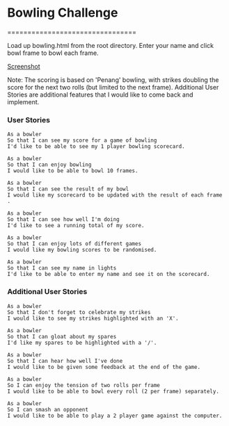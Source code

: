 
# Bowling Challenge
================================

Load up bowling.html from the root directory. Enter your name and click bowl frame to bowl each frame.

[Screenshot](http://i.imgur.com/Z4vLzI2.png)

Note: The scoring is based on 'Penang' bowling, with strikes doubling the score for the next two rolls (but limited to the next frame). Additional User Stories are additional features that I would like to come back and implement.

### User Stories

```
As a bowler
So that I can see my score for a game of bowling
I'd like to be able to see my 1 player bowling scorecard.

As a bowler
So that I can enjoy bowling
I would like to be able to bowl 10 frames.

As a bowler
So that I can see the result of my bowl
I would like my scorecard to be updated with the result of each frame .

As a bowler
So that I can see how well I'm doing
I'd like to see a running total of my score.

As a bowler
So that I can enjoy lots of different games
I would like my bowling scores to be randomised.

As a bowler
So that I can see my name in lights
I'd like to be able to enter my name and see it on the scorecard.
```


### Additional User Stories

```
As a bowler
So that I don't forget to celebrate my strikes
I would like to see my strikes highlighted with an 'X'.

As a bowler
So that I can gloat about my spares
I'd like my spares to be highlighted with a '/'.

As a bowler
So that I can hear how well I've done
I would like to be given some feedback at the end of the game.

As a bowler
So I can enjoy the tension of two rolls per frame
I would like to be able to bowl every roll (2 per frame) separately.

As a bowler
So I can smash an opponent
I would like to be able to play a 2 player game against the computer.
```
